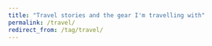 ```yaml
---
title: "Travel stories and the gear I'm travelling with"
permalink: /travel/
redirect_from: /tag/travel/
---
```

